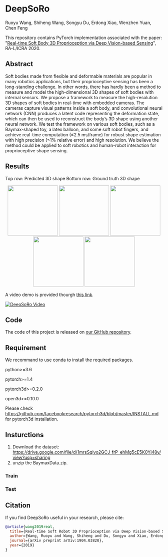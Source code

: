 # DeepSoRo

Ruoyu Wang, Shiheng Wang, Songyu Du, Erdong Xiao, Wenzhen Yuan, Chen Feng

This repository contains PyTorch implementation associated with the paper:
"[Real-time Soft Body 3D Proprioception via Deep Vision-based Sensing](https://arxiv.org/pdf/1904.03820.pdf)", RA-L/ICRA 2020.


## Abstract
Soft bodies made from flexible and deformable materials are popular in many robotics applications, but their proprioceptive sensing has been a long-standing challenge. In other words, there has hardly been a method to measure and model the high-dimensional 3D shapes of soft bodies with internal sensors. We propose a framework to measure the high-resolution 3D shapes of soft bodies in real-time with embedded cameras. The cameras capture visual patterns inside a soft body, and convolutional neural network (CNN) produces a latent code representing the deformation state, which can then be used to reconstruct the body’s 3D shape using another neural network. We test the framework on various soft bodies, such as a Baymax-shaped toy, a latex balloon, and some soft robot fingers, and achieve real-time computation (≤2.5 ms/frame) for robust shape estimation with high precision (≤1% relative error) and high resolution. We believe the method could be applied to soft robotics and human-robot interaction for proprioceptive shape sensing.
## Results
Top row: Predicted 3D shape Bottom row: Ground truth 3D shape
<p align="center">
<img width="160" src="https://github.com/ai4ce/DeepSoRo/raw/master/docs/images/10_60.gif">
<img width="160" src="https://github.com/ai4ce/DeepSoRo/raw/master/docs/images/5000_5050.gif">
<img width="160" src="https://github.com/ai4ce/DeepSoRo/raw/master/docs/images/150_200.gif">
<img width="160" src="https://github.com/ai4ce/DeepSoRo/raw/master/docs/images/80_130.gif">
<img width="160" src="https://github.com/ai4ce/DeepSoRo/raw/master/docs/images/3900_3950.gif">
</p>

A video demo is provided thourgh [this link](https://youtu.be/kVirop7rf8o).

[![DeeoSoRo Video](http://img.youtube.com/vi/kVirop7rf8o/0.jpg)](http://www.youtube.com/watch?v=kVirop7rf8o "DeeoSoRo Video")

## Code
The code of this project is released on [our GitHub repository](https://github.com/ai4ce/DeepSoRo).

## Requirement

We recommand to use conda to install the required packages.

python>=3.6

pytorch>=1.4

pytorch3d>=0.2.0

open3d>=0.10.0

Please check https://github.com/facebookresearch/pytorch3d/blob/master/INSTALL.md for pytorch3d installation.


## Insturctions
1. Download the dataset: https://drive.google.com/file/d/1mrsSqivo2GCJ_frP_ehMg5cE5K0Yj48y/view?usp=sharing
2. unzip the BaymaxData.zip.

### Train

<?bash
python train_baymax.py -d ${PATH_TO_DATASET}/BaymaxData/train -o ${PATH_TO_OUTPUTS}
;?>

### Test

<?bash
python test_baymax.py -d ${PATH_TO_DATASET}/BaymaxData/test -m ${PATH_TO_OUTPUTS}/params/ep_${EPOCH_INDEX}.pth 
:?>


## Citation
If you find DeepSoRo useful in your research, please cite:
```BibTex
@article{wang2019real,
  title={Real-time Soft Robot 3D Proprioception via Deep Vision-based Sensing},
  author={Wang, Ruoyu and Wang, Shiheng and Du, Songyu and Xiao, Erdong and Yuan, Wenzhen and Feng, Chen},
  journal={arXiv preprint arXiv:1904.03820},
  year={2019}
}
```

